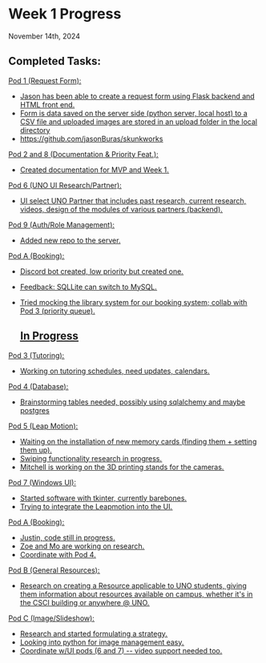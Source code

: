 # Week 1 Progress
November 14th, 2024

## Completed Tasks: 
<u> Pod 1 (Request Form): <u> 
- Jason has been able to create a request form using Flask backend and HTML front end.
- Form is data saved on the server side (python server, local host) to a CSV file and uploaded images are stored in an upload folder in the local directory
- https://github.com/jasonBuras/skunkworks

<u> Pod 2 and 8 (Documentation & Priority Feat.): <u>
- Created documentation for MVP and Week 1.

<u> Pod 6 (UNO UI Research/Partner): <u> 
- UI select UNO Partner that includes past research, current research, videos, design of the modules of various partners (backend).

<u> Pod 9 (Auth/Role Management): <u> 
- Added new repo to the server.

<u> Pod A (Booking): <u> 
- Discord bot created, low priority but created one.
- Feedback: SQLLite can switch to MySQL.
- Tried mocking the library system for our booking system; collab with Pod 3 (priority queue).
 
  ## In Progress
<u> Pod 3 (Tutoring): <u>
- Working on tutoring schedules, need updates, calendars.

<u> Pod 4 (Database): <u>
- Brainstorming tables needed, possibly using sqlalchemy and maybe postgres

<u> Pod 5 (Leap Motion): <u>
- Waiting on the installation of new memory cards (finding them + setting them up).
- Swiping functionality research in progress.
- Mitchell is  working on the 3D printing stands for the cameras.

<u> Pod 7 (Windows UI): <u>
- Started software with tkinter, currently barebones.
- Trying to integrate the Leapmotion into the UI.

<u> Pod A (Booking): <u> 
- Justin, code still in progress.
- Zoe and Mo are working on research.
- Coordinate with Pod 4.

<u> Pod B (General Resources): <u>
- Research on creating a Resource applicable to UNO students, giving them information about resources available on campus, whether it's in the CSCI building or anywhere @ UNO.

<u> Pod C (Image/Slideshow): <u>
- Research and started formulating a strategy.
- Looking into python for image management easy.
- Coordinate w/UI pods (6 and 7) -- video support needed too.
